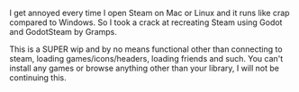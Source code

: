 I get annoyed every time I open Steam on Mac or Linux and it runs like crap compared to Windows. So I took a crack at recreating Steam using Godot and GodotSteam by Gramps.

This is a SUPER wip and by no means functional other than connecting to steam, loading games/icons/headers, loading friends and such. You can't install any games or browse anything other than your library, I will not be continuing this.
